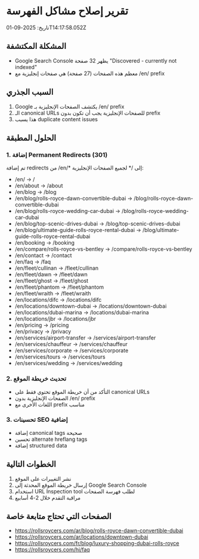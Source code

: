 
# تقرير إصلاح مشاكل الفهرسة
تاريخ: 2025-09-01T14:17:58.052Z

## المشكلة المكتشفة
- Google Search Console يظهر 32 صفحة "Discovered - currently not indexed"
- معظم هذه الصفحات (27 صفحة) هي صفحات إنجليزية مع /en/ prefix

## السبب الجذري
1. Google يكتشف الصفحات الإنجليزية بـ /en/ prefix
2. الـ canonical URLs للصفحات الإنجليزية يجب أن تكون بدون prefix
3. هذا يسبب duplicate content issues

## الحلول المطبقة

### 1. إضافة Permanent Redirects (301)
تم إضافة redirects من /en/* إلى /* لجميع الصفحات الإنجليزية:
- /en/ → /
- /en/about → /about
- /en/blog → /blog
- /en/blog/rolls-royce-dawn-convertible-dubai → /blog/rolls-royce-dawn-convertible-dubai
- /en/blog/rolls-royce-wedding-car-dubai → /blog/rolls-royce-wedding-car-dubai
- /en/blog/top-scenic-drives-dubai → /blog/top-scenic-drives-dubai
- /en/blog/ultimate-guide-rolls-royce-rental-dubai → /blog/ultimate-guide-rolls-royce-rental-dubai
- /en/booking → /booking
- /en/compare/rolls-royce-vs-bentley → /compare/rolls-royce-vs-bentley
- /en/contact → /contact
- /en/faq → /faq
- /en/fleet/cullinan → /fleet/cullinan
- /en/fleet/dawn → /fleet/dawn
- /en/fleet/ghost → /fleet/ghost
- /en/fleet/phantom → /fleet/phantom
- /en/fleet/wraith → /fleet/wraith
- /en/locations/difc → /locations/difc
- /en/locations/downtown-dubai → /locations/downtown-dubai
- /en/locations/dubai-marina → /locations/dubai-marina
- /en/locations/jbr → /locations/jbr
- /en/pricing → /pricing
- /en/privacy → /privacy
- /en/services/airport-transfer → /services/airport-transfer
- /en/services/chauffeur → /services/chauffeur
- /en/services/corporate → /services/corporate
- /en/services/tours → /services/tours
- /en/services/wedding → /services/wedding

### 2. تحديث خريطة الموقع
- التأكد من أن خريطة الموقع تحتوي فقط على canonical URLs
- الصفحات الإنجليزية بدون /en/ prefix
- اللغات الأخرى مع prefix مناسب

### 3. تحسينات SEO إضافية
- إضافة canonical tags صحيحة
- تحسين alternate hreflang tags
- إضافة structured data

## الخطوات التالية
1. نشر التغييرات على الموقع
2. إرسال خريطة الموقع المحدثة إلى Google Search Console
3. استخدام URL Inspection tool لطلب فهرسة الصفحات
4. مراقبة التقدم خلال 2-4 أسابيع

## الصفحات التي تحتاج متابعة خاصة
- https://rollsroycers.com/ar/blog/rolls-royce-dawn-convertible-dubai
- https://rollsroycers.com/ar/locations/downtown-dubai
- https://rollsroycers.com/fr/blog/luxury-shopping-dubai-rolls-royce
- https://rollsroycers.com/hi/faq
